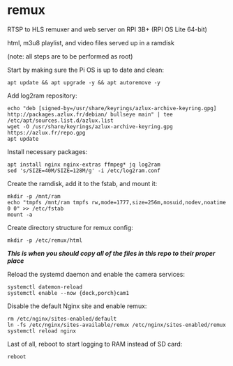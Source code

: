 # remux
RTSP to HLS remuxer and web server on RPI 3B+ (RPI OS Lite 64-bit)

html, m3u8 playlist, and video files served up in a ramdisk

(note: all steps are to be performed as root)

Start by making sure the Pi OS is up to date and clean:
```
apt update && apt upgrade -y && apt autoremove -y
```

Add log2ram repository:
```
echo "deb [signed-by=/usr/share/keyrings/azlux-archive-keyring.gpg] http://packages.azlux.fr/debian/ bullseye main" | tee /etc/apt/sources.list.d/azlux.list
wget -O /usr/share/keyrings/azlux-archive-keyring.gpg  https://azlux.fr/repo.gpg
apt update
```

Install necessary packages:
```
apt install nginx nginx-extras ffmpeg* jq log2ram
sed 's/SIZE=40M/SIZE=128M/g' -i /etc/log2ram.conf
```

Create the ramdisk, add it to the fstab, and mount it:
```
mkdir -p /mnt/ram
echo "tmpfs /mnt/ram tmpfs rw,mode=1777,size=256m,nosuid,nodev,noatime 0 0" >> /etc/fstab
mount -a
```

Create directory structure for remux config:
```
mkdir -p /etc/remux/html
```

***This is when you should copy all of the files in this repo to their proper place***

Reload the systemd daemon and enable the camera services:
```
systemctl datemon-reload
systemctl enable --now {deck,porch}cam1
```

Disable the default Nginx site and enable remux:
```
rm /etc/nginx/sites-enabled/default
ln -fs /etc/nginx/sites-available/remux /etc/nginx/sites-enabled/remux
systemctl reload nginx
```

Last of all, reboot to start logging to RAM instead of SD card:
```
reboot
```